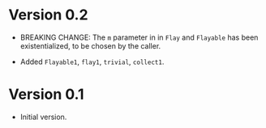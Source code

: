 # Version 0.2

* BREAKING CHANGE: The `m` parameter in in `Flay` and `Flayable` has been
  existentialized, to be chosen by the caller.

* Added `Flayable1`, `flay1`, `trivial`, `collect1`.


# Version 0.1

* Initial version.
